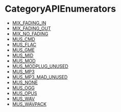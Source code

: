 # CategoryAPIEnumerators

<!-- DO NOT HAND-EDIT CATEGORY LISTS, THEY ARE AUTOGENERATED AND WILL BE OVERWRITTEN, BASED ON TAGS IN INDIVIDUAL PAGE FOOTERS. EDIT THOSE INSTEAD. -->
<!-- BEGIN CATEGORY LIST -->
- [MIX_FADING_IN](MIX_FADING_IN)
- [MIX_FADING_OUT](MIX_FADING_OUT)
- [MIX_NO_FADING](MIX_NO_FADING)
- [MUS_CMD](MUS_CMD)
- [MUS_FLAC](MUS_FLAC)
- [MUS_GME](MUS_GME)
- [MUS_MID](MUS_MID)
- [MUS_MOD](MUS_MOD)
- [MUS_MODPLUG_UNUSED](MUS_MODPLUG_UNUSED)
- [MUS_MP3](MUS_MP3)
- [MUS_MP3_MAD_UNUSED](MUS_MP3_MAD_UNUSED)
- [MUS_NONE](MUS_NONE)
- [MUS_OGG](MUS_OGG)
- [MUS_OPUS](MUS_OPUS)
- [MUS_WAV](MUS_WAV)
- [MUS_WAVPACK](MUS_WAVPACK)
<!-- END CATEGORY LIST -->

